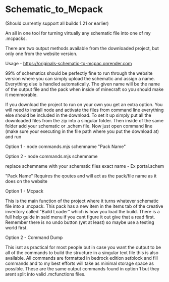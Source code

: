 # Schematic_to_Mcpack
(Should currently support all builds 1.21 or earlier)

An all in one tool for turning virtually any schematic file into one of my .mcpacks. 

There are two output methods available from the downloaded project, but only one from the website version.

Usage - https://originals-schematic-to-mcpac.onrender.com

99% of schematics should be perfectly fine to run through the website version where you can simply upload the schematic and assign a name.  Everything else is handled automatically.  The given name will be the name of the output file and the pack when inside of minecraft so you should make it memmorable.

If you download the project to run on your own you get an extra option.  You will need to install node and activate the files from command line everything else should be included in the download.  To set it up simply put all the downloaded files from the zip into a singular folder.  Then inside of the same folder add your schematic or .schem file.  Now just open command line (make sure your executing in the file path where you put the download at) and run 

Option 1 -
node commands.mjs schemname "Pack Name"

Option 2 -
node commands.mjs schemname

replace schemname with your schematic files exact name - Ex portal.schem

"Pack Name" Requires the qoutes and will act as the pack/file name as it does on the website

Option 1 - Mcpack

This is the main function of the project where it turns whatever schematic file into a .mcpack.  This pack has a new item in the items tab of the creative inventory called "Build Loader" which is how you load the build.  There is a full help guide in said menu if you cant figure it out give that a read first.  Remember there is no undo button (yet at least) so maybe use a testing world first.

Option 2 - Command Dump

This isnt as practical for most people but in case you want the output to be all of the commands to build the structure in a singular text file this is also available.  All commands are formatted in bedrock edition setblock and fill commands and to my best efforts will take as minimal storage space as possible.  These are the same output commands found in option 1 but they arent split into valid .mcfunctions files.
